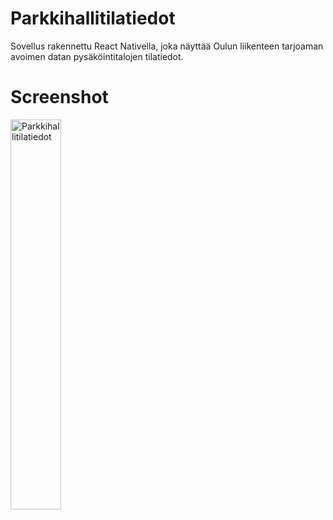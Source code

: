 # Parkkihallitilatiedot
Sovellus rakennettu React Nativella, joka näyttää Oulun liikenteen tarjoaman avoimen datan pysäköintitalojen tilatiedot.

# Screenshot
<div>
<img src="https://user-images.githubusercontent.com/105000274/166977246-7c97ae6f-e01d-4b7d-871c-b880eb2259c8.png" width="40%" height="40%" alt="Parkkihallitilatiedot" title="Parkkihallitilatiedot">
</div>
